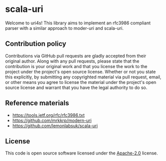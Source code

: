 # scala-uri #

Welcome to uri4s! This library aims to implement an rfc3986 compliant parser with a similar approach to moder-uri and scala-uri.

## Contribution policy ##

Contributions via GitHub pull requests are gladly accepted from their original author. Along with
any pull requests, please state that the contribution is your original work and that you license
the work to the project under the project's open source license. Whether or not you state this
explicitly, by submitting any copyrighted material via pull request, email, or other means you
agree to license the material under the project's open source license and warrant that you have the
legal authority to do so.

## Reference materials

- https://tools.ietf.org/rfc/rfc3986.txt
- https://github.com/mrkkrp/modern-uri
- https://github.com/lemonlabsuk/scala-uri

## License ##

This code is open source software licensed under the
[Apache-2.0](http://www.apache.org/licenses/LICENSE-2.0) license.
